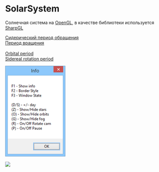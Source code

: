 ﻿# SolarSystem 
Солнечная система на <a href="https://ru.wikipedia.org/wiki/OpenGL">OpenGL</a>, в качестве библиотеки используется <a href="https://github.com/dwmkerr/sharpgl">SharpGL</a>

<a href="https://ru.wikipedia.org/wiki/%D0%A1%D0%B8%D0%B4%D0%B5%D1%80%D0%B8%D1%87%D0%B5%D1%81%D0%BA%D0%B8%D0%B9_%D0%BF%D0%B5%D1%80%D0%B8%D0%BE%D0%B4">Сидерический период обращения</a><br>
<a href="https://ru.wikipedia.org/wiki/%D0%9F%D0%B5%D1%80%D0%B8%D0%BE%D0%B4_%D0%B2%D1%80%D0%B0%D1%89%D0%B5%D0%BD%D0%B8%D1%8F">Период вращения</a><br>
<br>
<a href="https://en.wikipedia.org/wiki/Orbital_period">Orbital period</a><br>
<a href="https://en.wikipedia.org/wiki/Rotation_period">Sidereal rotation period</a><br>

<img src="https://github.com/lif0/SolarSystem/blob/master/sourse/info.png"></img>

<img src="https://github.com/lif0/SolarSystem/blob/master/sourse/video.gif"></img>
